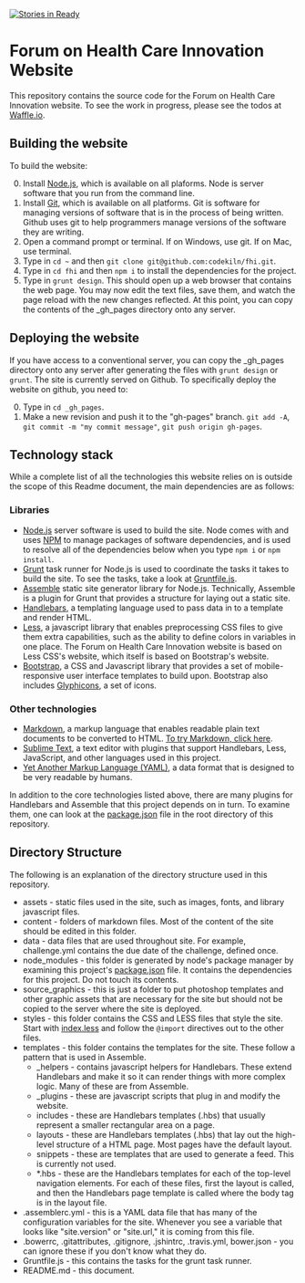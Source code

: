 [![Stories in Ready](https://badge.waffle.io/codekiln/fhi.png?label=ready&title=Ready)](https://waffle.io/codekiln/fhi)

# Forum on Health Care Innovation Website
This repository contains the source code for the Forum on Health Care Innovation website. To see the work in progress, please see the todos at [Waffle.io](https://waffle.io/codekiln/fhi).

## Building the website
To build the website: 

0. Install [Node.js](http://nodejs.org/), which is available on all plaforms. Node is server software that you run from the command line. 
0. Install [Git](http://git-scm.com/), which is available on all platforms. Git is software for managing versions of software that is in the process of being written. Github uses git to help programmers manage versions of the software they are writing.
0. Open a command prompt or terminal. If on Windows, use git. If on Mac, use terminal.
0. Type in `cd ~` and then `git clone git@github.com:codekiln/fhi.git`. 
0. Type in `cd fhi` and then `npm i` to install the dependencies for the project. 
0. Type in `grunt design`. This should open up a web browser that contains the web page. You may now edit the text files, save them, and watch the page reload with the new changes reflected. At this point, you can copy the contents of the _gh_pages directory onto any server.

## Deploying the website
If you have access to a conventional server, you can copy the _gh_pages directory onto any server after generating the files with `grunt design` or `grunt`. The site is currently served on Github. To specifically deploy the website on github, you need to:

0. Type in `cd _gh_pages`. 
0. Make a new revision and push it to the "gh-pages" branch. `git add -A`, `git commit -m "my commit message"`, `git push origin gh-pages`. 

## Technology stack
While a complete list of all the technologies this website relies on is outside the scope of this Readme document, the main dependencies are as follows: 

### Libraries

+ [Node.js](http://nodejs.org/) server software is used to build the site. Node comes with and uses [NPM](https://www.npmjs.org/) to manage packages of software dependencies, and is used to resolve all of the dependencies below when you type `npm i` or `npm install`. 
+ [Grunt](http://gruntjs.com/) task runner for Node.js is used to coordinate the tasks it takes to build the site. To see the tasks, take a look at [Gruntfile.js](Gruntfile.js). 
+ [Assemble](http://assemble.io/) static site generator library for Node.js. Technically, Assemble is a plugin for Grunt that provides a structure for laying out a static site.
+ [Handlebars](http://handlebarsjs.com/), a templating language used to pass data in to a template and render HTML.
+ [Less](http://lesscss.org/), a javascript library that enables preprocessing CSS files to give them extra capabilities, such as the ability to define colors in variables in one place. The Forum on Health Care Innovation website is based on Less CSS's website, which itself is based on Bootstrap's website.
+ [Bootstrap](http://getbootstrap.com/), a CSS and Javascript library that provides a set of mobile-responsive user interface templates to build upon. Bootstrap also includes [Glyphicons](http://getbootstrap.com/components/), a set of icons.  

### Other technologies

+ [Markdown](http://en.wikipedia.org/wiki/Markdown#Example), a markup language that enables readable plain text documents to be converted to HTML. [To try Markdown, click here](http://markdown-here.com/livedemo.html).
+ [Sublime Text](http://www.sublimetext.com/), a text editor with plugins that support Handlebars, Less, JavaScript, and other languages used in this project.
+ [Yet Another Markup Language (YAML)](http://en.wikipedia.org/wiki/YAML#Examples), a data format that is designed to be very readable by humans.

In addition to the core technologies listed above, there are many plugins for Handlebars and Assemble that this project depends on in turn. To examine them, one can look at the [package.json](package.json) file in the root directory of this repository. 

## Directory Structure
The following is an explanation of the directory structure used in this repository.

* assets 	- static files used in the site, such as images, fonts, and library javascript files.
* content 	- folders of markdown files. Most of the content of the site should be edited in this folder.
* data 		- data files that are used throughout site. For example, challenge.yml contains the due date of the challenge, defined once.
* node_modules - this folder is generated by node's package manager by examining this project's [package.json](package.json) file. It contains the dependencies for this project. Do not touch its contents.  
* source_graphics - this is just a folder to put photoshop templates and other graphic assets that are necessary for the site but should not be copied to the server where the site is deployed.
* styles - this folder contains the CSS and LESS files that style the site. Start with [index.less](styles/index.less) and follow the `@import` directives out to the other files.
* templates - this folder contains the templates for the site. These follow a pattern that is used in Assemble.
  * _helpers - contains javascript helpers for Handlebars. These extend Handlebars and make it so it can render things with more complex logic. Many of these are from Assemble.
  * _plugins - these are javascript scripts that plug in and modify the website. 
  * includes - these are Handlebars templates (.hbs) that usually represent a smaller rectangular area on a page. 
  * layouts - these are Handlebars templates (.hbs) that lay out the high-level structure of a HTML page. Most pages have the default layout.
  * snippets - these are templates that are used to generate a feed. This is currently not used. 
  * *.hbs - these are the Handlebars templates for each of the top-level navigation elements. For each of these files, first the layout is called, and then the Handlebars page template is called where the body tag is in the layout file. 
* .assemblerc.yml - this is a YAML data file that has many of the configuration variables for the site. Whenever you see a variable that looks like "site.version" or "site.url," it is coming from this file.
* .bowerrc, .gitattributes, .gitignore, .jshintrc, .travis.yml, bower.json - you can ignore these if you don't know what they do.
* Gruntfile.js - this contains the tasks for the grunt task runner. 
* README.md - this document. 